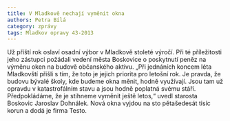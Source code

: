 ```yaml
---
title: V Mladkově nechají vyměnit okna
authors: Petra Bílá
category: zprávy
tags: Mladkov opravy 43-2013
---
```


Už příští rok oslaví osadní výbor v Mladkově stoleté výročí. Při té příležitosti jeho zástupci požádali vedení města Boskovice o poskytnutí peněz na výměnu oken na budově občanského aktivu. „Při jednáních koncem léta Mladkovští přišli s tím, že toto je jejich priorita pro letošní rok. Je pravda, že budovu bývalé školy, kde budeme okna měnit, hodně využívají. Jsou tam už opravdu v katastrofálním stavu a jsou hodně poplatná svému stáří. Předpokládáme, že je stihneme vyměnit ještě letos,“ uvedl starosta Boskovic Jaroslav Dohnálek. Nová okna vyjdou na sto pětašedesát tisíc korun a dodá je firma Testo.
